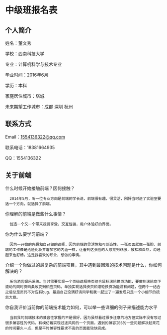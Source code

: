 # 中级班报名表

## 个人简介

  
  姓名：董文秀 
  
  学校：西南科技大学 
  
  专业：计算机科学与技术专业
  
  毕业时间：2016年6月 
  
  学历：本科 
  
  家庭居住城市：塔城
  
  未来期望工作城市：成都 深圳 杭州

## 联系方式

  
  Email：1554136322@qq.com
  
  联系电话：18381664935 
  
  QQ：1554136322

## 关于前端

  
  什么时候开始接触前端？因何接触？
      
      2014年5月，听一位专业方向是前端的学长说，前端很有趣，很灵活，刚好当时进了实验室要选一个方向，就选择了前端。
    
  
  你理解的前端是做些什么事情？
      
      创造一个又一个带来视觉享受，交互性强，用户体验好的界面。

  
  你为什么要学习前端？
      
      因为一开始的兴趣和自己做的选择，因为前端的灵活性和可创造性。一张页面就像一张脸，前端的工作像是给脸化妆并增加它的内涵一样，让看到这张脸的人感觉到舒服，放松和自然，沟通起来也舒畅。这是我喜欢的职业，想做的事情。

  
  介绍一个你做过的最复杂的前端项目，其中遇到最困难的技术问题是什么，你如何解决的？
      
      乐怡酒店娱乐系统。当时需要实现一个页码选择换页结合鼠标滚轮换页功能，要做到滚轮向下滚动的同时页码条改变到相应页码。单独实现选择换页和滚轮换页功能没有问题，但两个一结合之后总是页码不对应有bug，最后自己没调好请同学和我一起过了一遍发现只是一个小细节的疏忽大意。

  
  你自我评价当前你的前端技术能力如何，可以举一些详细的例子来描述能力水平
      
      当前我的前端技术的兼容性掌握的不是很好，因为虽然看过很多注意的地方但实际中没有写过很多兼容性的代码，有模仿着实现过途风网的一个页面，遇到的兼容IE6的一些问题解决起来花的时间要久一点，但是平时兼容性要求不高的页面能较快完成。
